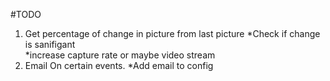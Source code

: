 


#TODO
1. Get percentage of change in picture from last picture
	*Check if change is sanifigant 	
	*increase capture rate or maybe video stream
2. Email On certain events.
    *Add email to config



